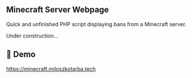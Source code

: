 ## Minecraft Server Webpage
Quick and unfinished PHP script displaying bans from a Minecraft server.

Under construction...

## 🔗 Demo

https://minecraft.miloszkotarba.tech
